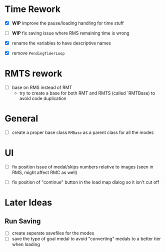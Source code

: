 # Time Rework

- [X] **WIP** improve the pause/loading handling for time stuff
- [ ] **WIP** fix saving issue where RMS remaining time is wrong

- [X] rename the variables to have descriptive names
- [X] remove `PendingTimerLoop`

# RMTS rework
- [ ] base on RMS instead of RMT
    - try to create a base for both RMT and RMTS (called `RMTBase) to avoid code duplication

# General
- [ ] create a proper base class `RMBase` as a parent class for all the modes 

# UI
- [ ] fix position issue of medal/skips numbers relative to images (seen in RMS, might affect RMC as well)
- [ ] fix position of "continue" button in the load map dialog so it isn't cut off



# Later Ideas
## Run Saving
- [ ] create seperate savefiles for the modes
- [ ] save the type of goal medal to avoid "converting" medals to a better tier when loading